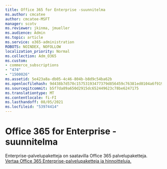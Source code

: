 ```yaml
---
title: Office 365 for Enterprise -suunnitelma
ms.author: cmcatee
author: cmcatee-MSFT
manager: scotv
ms.reviewer: jkinma, jmueller
ms.audience: Admin
ms.topic: article
ms.service: o365-administration
ROBOTS: NOINDEX, NOFOLLOW
localization_priority: Normal
ms.collection: Adm_O365
ms.custom:
- commerce_subscriptions
- "474"
- "1500026"
ms.assetid: 5e423a8a-db05-4c46-804b-b8d9c54ba62b
ms.openlocfilehash: 9d438b7d570c15753193477379d856459c76381ed0104a6f919d5b46e06dcadf
ms.sourcegitcommit: b5f7da89a650d2915dc652449623c78be6247175
ms.translationtype: MT
ms.contentlocale: fi-FI
ms.lasthandoff: 08/05/2021
ms.locfileid: "53974414"
---
```

# <a name="office-365-for-enterprise-plan"></a>Office 365 for Enterprise -suunnitelma

Enterprise-palvelupaketteja on saatavilla Office 365 palvelupaketteja. [Vertaa Office 365 Enterprise-palvelupaketteja ja hinnoitteluja.](https://products.office.com/business/compare-more-office-365-for-business-plans)  